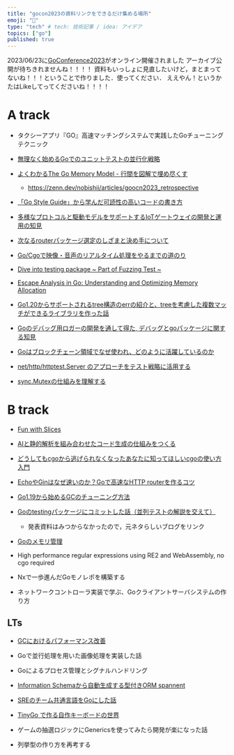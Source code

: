 ```yaml
---
title: "gocon2023の資料リンクをできるだけ集める場所"
emoji: "🎈"
type: "tech" # tech: 技術記事 / idea: アイデア
topics: ["go"]
published: true
---
```


2023/06/23に[GoConference2023](https://gocon.jp/2023/timetable/)がオンライン開催されました
アーカイブ公開が待ちきれませんね！！！！
資料もいっしょに見直したいけど，まとまってないね！！！ということで作りました．使ってください．
ええやん！というかたはLikeしてってくださいね！！！！

# A track
- タクシーアプリ『GO』高速マッチングシステムで実践したGoチューニングテクニック

- [無理なく始めるGoでのユニットテストの並行化戦略](https://speakerdeck.com/shohata/go-conference-2023)

- [よくわかるThe Go Memory Model - 行間を図解で埋め尽くす](https://docs.google.com/presentation/d/1UjL5jTqreNrFpulVi6l_H5vY_Bcz9jQriL65gZs1zFM/edit)
    - https://zenn.dev/nobishii/articles/goocn2023_retrospective

- [「Go Style Guide」から学んだ可読性の高いコードの書き方](https://speakerdeck.com/andpad/go-style-guide-karaxue-ndake-du-xing-nogao-ikodonoshu-kifang)

- [多様なプロトコルと駆動モデルをサポートするIoTゲートウェイの開発と運用の知見](https://speakerdeck.com/takesinoda/duo-yang-napurotokoruto-qu-dong-moderuwosapotosuruiotgetoueinokai-fa-toyun-yong-nozhi-jian)

- [次なるrouterパッケージ選定のしざまと決め手について](https://speakerdeck.com/yuzuy/ci-narurutapatukezixuan-ding-nosizamatojue-meshou-nituite)

- [Go/Cgoで映像・音声のリアルタイム処理をやるまでの道のり](https://speakerdeck.com/octu0/cgodeying-xiang-yin-sheng-noriarutaimuchu-li-woyarumadenodao-nori)

- [Dive into testing package ~ Part of Fuzzing Test ~](https://speakerdeck.com/sivchari/dive-into-testing-package-part-of-fuzzing-test)

- [Escape Analysis in Go: Understanding and Optimizing Memory Allocation](https://github.com/harsh0240/goconf23)

- [Go1.20からサポートされるtree構造のerrの紹介と、treeを考慮した複数マッチができるライブラリを作った話](https://speakerdeck.com/convto/introduction-of-tree-structure-err-added-since-go-1-20)

- [Goのデバッグ用ロガーの開発を通して得た, デバッグとgoパッケージに関する知見](https://docs.google.com/presentation/d/1vT60le84Ds1SenKnZyijQrauuuR6BGHfBCBQhoHBMfI/edit)

- [Goはブロックチェーン領域でなぜ使われ、どのように活躍しているのか](https://speakerdeck.com/uji/gohahurotukutienling-yu-tenaseshi-ware-tonoyounihuo-yue-siteirunoka)

- [net/http/httptest.Server のアプローチをテスト戦略に活用する](https://speakerdeck.com/k1low/go-conference-2023)

- [sync.Mutexの仕組みを理解する](https://speakerdeck.com/ffjlabo/sync-dot-mutexnoshi-zu-miwoli-jie-suru)

# B track
- [Fun with Slices](https://docs.google.com/presentation/d/e/2PACX-1vQDvy-3KT6-cqbxzJ2UY8sFe86mOknAGJiP5aDD_FwWusezgVzdItYIiVDxNMX9O30k10IX27PNI9Hx/pub?start=false&loop=false&delayms=3000&slide=id.g56441dcac2_0_14)

- [AIと静的解析を組み合わせたコード生成の仕組みをつくる]()

- [どうしてもcgoから逃げられなくなったあなたに知ってほしいcgoの使い方入門](https://speakerdeck.com/sakiengineer/dousitemocgokaratao-gerarenakunatutaanatanizhi-tutehosiicgonoshi-ifang-ru-men)

- [EchoやGinはなぜ速いのか？Goで高速なHTTP routerを作るコツ](https://docs.google.com/file/d/1Jh0j2UD4VZjck_34XEA3OgzruLoiZeci/edit?filetype=mspresentation)

- [Go1.19から始めるGCのチューニング方法](https://speakerdeck.com/hagatake/go1-dot-19karashi-merugcnotiyuningufang-fa)

- [Goのtestingパッケージにコミットした話（並列テストの解説を交えて）](https://tech.mirrativ.stream/entry/2022/12/22/171137)
    - 発表資料はみつからなかったので，元ネタらしいブログをリンク

- [Goのメモリ管理](https://speakerdeck.com/ymotongpoo/memory-management-in-go?utm_source=twitter&utm_medium=tweet&utm_campaign=gocon)

- High performance regular expressions using RE2 and WebAssembly, no cgo required

- Nxで一歩進んだGoモノレポを構築する

- ネットワークコントローラ実装で学ぶ、Goクライアントサーバシステムの作り方

## LTs
- [GCにおけるパフォーマンス改善](https://speakerdeck.com/muroon/gcniokerupahuomansugai-shan)

- Goで並行処理を用いた画像処理を実装した話

- Goによるプロセス管理とシグナルハンドリング

- [Information Schemaから自動生成する型付きORM spannent](https://speakerdeck.com/khmer495/information-schemakarazi-dong-sheng-cheng-suruxing-fu-kiorm-spannent)

- [SREのチーム共通言語をGoにした話](https://speakerdeck.com/ryuichi1208/srenotimugong-tong-yan-yu-wogonisitahua)

- [TinyGo で作る自作キーボードの世界](https://docs.google.com/presentation/d/19RH9-LhK1vB0Wei_h6qEXPwSaD5szdAx16nTL6sq6Zo/edit)

- ゲームの抽選ロジックにGenericsを使ってみたら開発が楽になった話

- 列挙型の作り方を再考する
